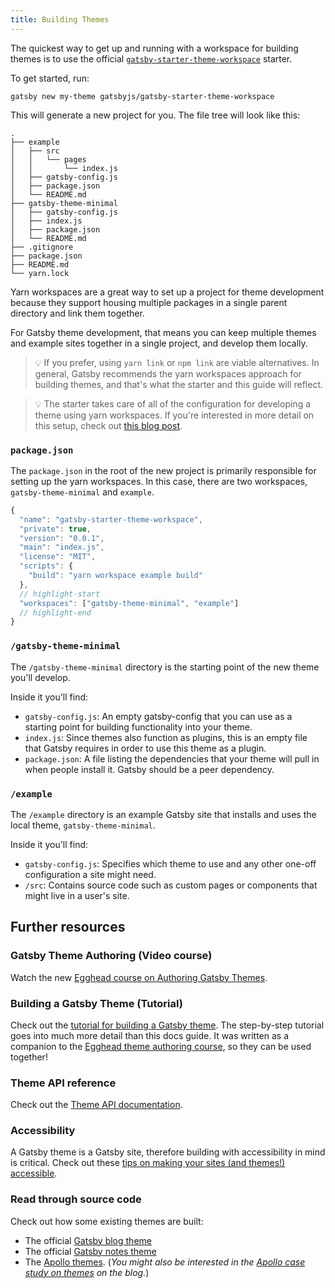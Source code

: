 ```yaml
---
title: Building Themes
---
```


The quickest way to get up and running with a workspace for building themes is to use the official [`gatsby-starter-theme-workspace`](https://github.com/gatsbyjs/gatsby/tree/master/themes/gatsby-starter-theme-workspace) starter.

To get started, run:

```shell
gatsby new my-theme gatsbyjs/gatsby-starter-theme-workspace
```

This will generate a new project for you. The file tree will look like this:

```text
.
├── example
│   ├── src
│   │   └── pages
│   │       └── index.js
│   ├── gatsby-config.js
│   ├── package.json
│   └── README.md
├── gatsby-theme-minimal
│   ├── gatsby-config.js
│   ├── index.js
│   ├── package.json
│   └── README.md
├── .gitignore
├── package.json
├── README.md
└── yarn.lock
```

Yarn workspaces are a great way to set up a project for theme development because they support housing multiple packages in a single parent directory and link them together.

For Gatsby theme development, that means you can keep multiple themes and example sites together in a single project, and develop them locally.

> 💡 If you prefer, using `yarn link` or `npm link` are viable alternatives. In general, Gatsby recommends the yarn workspaces approach for building themes, and that's what the starter and this guide will reflect.

> 💡 The starter takes care of all of the configuration for developing a theme using yarn workspaces. If you're interested in more detail on this setup, check out [this blog post](/blog/2019-05-22-setting-up-yarn-workspaces-for-theme-development/).

### `package.json`

The `package.json` in the root of the new project is primarily responsible for setting up the yarn workspaces. In this case, there are two workspaces, `gatsby-theme-minimal` and `example`.

```json:title=my-theme/gatsby-config.js
{
  "name": "gatsby-starter-theme-workspace",
  "private": true,
  "version": "0.0.1",
  "main": "index.js",
  "license": "MIT",
  "scripts": {
    "build": "yarn workspace example build"
  },
  // highlight-start
  "workspaces": ["gatsby-theme-minimal", "example"]
  // highlight-end
}
```

### `/gatsby-theme-minimal`

The `/gatsby-theme-minimal` directory is the starting point of the new theme you'll develop.

Inside it you'll find:

- `gatsby-config.js`: An empty gatsby-config that you can use as a starting point for building functionality into your theme.
- `index.js`: Since themes also function as plugins, this is an empty file that Gatsby requires in order to use this theme as a plugin.
- `package.json`: A file listing the dependencies that your theme will pull in when people install it. Gatsby should be a peer dependency.

### `/example`

The `/example` directory is an example Gatsby site that installs and uses the local theme, `gatsby-theme-minimal`.

Inside it you'll find:

- `gatsby-config.js`: Specifies which theme to use and any other one-off configuration a site might need.
- `/src`: Contains source code such as custom pages or components that might live in a user's site.

## Further resources

### Gatsby Theme Authoring (Video course)

Watch the new [Egghead course on Authoring Gatsby Themes](https://egghead.io/courses/gatsby-theme-authoring).

### Building a Gatsby Theme (Tutorial)

Check out the [tutorial for building a Gatsby theme](/tutorial/building-a-theme). The step-by-step tutorial goes into much more detail than this docs guide. It was written as a companion to the [Egghead theme authoring course](https://egghead.io/courses/gatsby-theme-authoring), so they can be used together!

### Theme API reference

Check out the [Theme API documentation](/docs/theme-api/).

### Accessibility

A Gatsby theme is a Gatsby site, therefore building with accessibility in mind is critical. Check out these [tips on making your sites (and themes!) accessible](/docs/making-your-site-accessible/).

### Read through source code

Check out how some existing themes are built:

- The official [Gatsby blog theme](https://github.com/gatsbyjs/gatsby/tree/master/themes/gatsby-theme-blog)
- The official [Gatsby notes theme](https://github.com/gatsbyjs/gatsby/tree/master/themes/gatsby-theme-notes)
- The [Apollo themes](https://github.com/apollographql/gatsby-theme-apollo/tree/master/packages). (_You might also be interested in the [Apollo case study on themes](https://www.gatsbyjs.org/blog/2019-07-03-using-themes-for-distributed-docs/) on the blog._)
